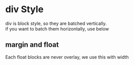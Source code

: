 # div Style

div is block style, so they are batched vertically.<br>if you want to batch them horizontally, use below

## margin and float

Each float blocks are never overlay, we use this with width
